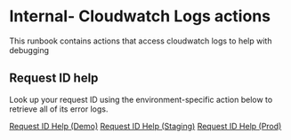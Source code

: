 # Internal- Cloudwatch Logs actions

This runbook contains actions that access cloudwatch logs to help with debugging

## Request ID help

Look up your request ID using the environment-specific action below to retrieve all of its error logs.

[Request ID Help (Demo)](https://console.transposit.com/mc/t/transposit-eng/actions/request_id_help_demo)
[Request ID Help (Staging)](https://console.transposit.com/mc/t/transposit-eng/actions/request_id_help_staging)
[Request ID Help (Prod)](https://console.transposit.com/mc/t/transposit-eng/actions/request_id_help_prod)